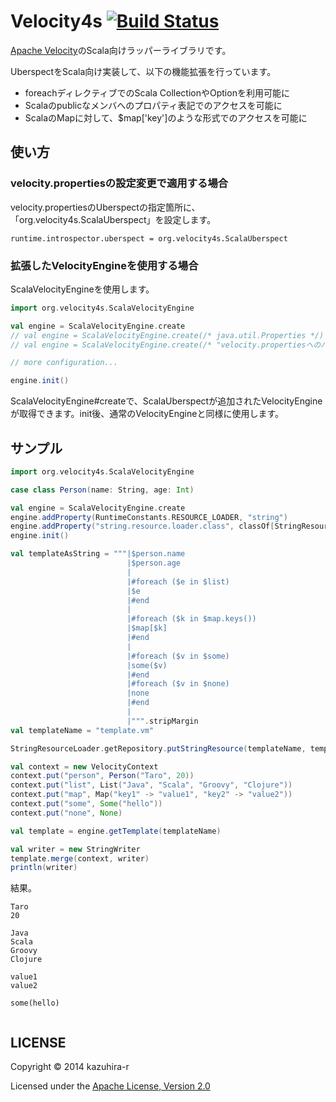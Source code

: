 # Velocity4s [![Build Status](https://travis-ci.org/kazuhira-r/velocity4s.svg?branch=master)](https://travis-ci.org/kazuhira-r/velocity4s)
[Apache Velocity](http://velocity.apache.org/)のScala向けラッパーライブラリです。

UberspectをScala向け実装して、以下の機能拡張を行っています。

- foreachディレクティブでのScala CollectionやOptionを利用可能に
- Scalaのpublicなメンバへのプロパティ表記でのアクセスを可能に
- ScalaのMapに対して、$map['key']のような形式でのアクセスを可能に

## 使い方
### velocity.propertiesの設定変更で適用する場合

velocity.propertiesのUberspectの指定箇所に、「org.velocity4s.ScalaUberspect」を設定します。
```
runtime.introspector.uberspect = org.velocity4s.ScalaUberspect
```

### 拡張したVelocityEngineを使用する場合
ScalaVelocityEngineを使用します。

```scala
import org.velocity4s.ScalaVelocityEngine

val engine = ScalaVelocityEngine.create
// val engine = ScalaVelocityEngine.create(/* java.util.Properties */)
// val engine = ScalaVelocityEngine.create(/* "velocity.propertiesへのパス" */)

// more configuration...

engine.init()
```

ScalaVelocityEngine#createで、ScalaUberspectが追加されたVelocityEngineが取得できます。init後、通常のVelocityEngineと同様に使用します。

## サンプル
```scala
import org.velocity4s.ScalaVelocityEngine

case class Person(name: String, age: Int)

val engine = ScalaVelocityEngine.create
engine.addProperty(RuntimeConstants.RESOURCE_LOADER, "string")
engine.addProperty("string.resource.loader.class", classOf[StringResourceLoader].getName)
engine.init()

val templateAsString = """|$person.name
                          |$person.age
                          |
                          |#foreach ($e in $list)
                          |$e
                          |#end
                          |
                          |#foreach ($k in $map.keys())
                          |$map[$k]
                          |#end
                          |
                          |#foreach ($v in $some)
                          |some($v)
                          |#end
                          |#foreach ($v in $none)
                          |none
                          |#end
                          |
                          |""".stripMargin
val templateName = "template.vm"

StringResourceLoader.getRepository.putStringResource(templateName, templateAsString)

val context = new VelocityContext
context.put("person", Person("Taro", 20))
context.put("list", List("Java", "Scala", "Groovy", "Clojure"))
context.put("map", Map("key1" -> "value1", "key2" -> "value2"))
context.put("some", Some("hello"))
context.put("none", None)

val template = engine.getTemplate(templateName)

val writer = new StringWriter
template.merge(context, writer)
println(writer)
```

結果。
```
Taro
20

Java
Scala
Groovy
Clojure

value1
value2

some(hello)


```

## LICENSE
Copyright &copy; 2014 kazuhira-r


Licensed under the [Apache License, Version 2.0][Apache]
 
[Apache]: http://www.apache.org/licenses/LICENSE-2.0
